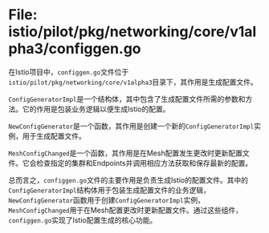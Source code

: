 # File: istio/pilot/pkg/networking/core/v1alpha3/configgen.go

在Istio项目中，`configgen.go`文件位于`istio/pilot/pkg/networking/core/v1alpha3`目录下，其作用是生成配置文件。

`ConfigGeneratorImpl`是一个结构体，其中包含了生成配置文件所需的参数和方法。它的作用是包装业务逻辑以便生成Istio的配置。

`NewConfigGenerator`是一个函数，其作用是创建一个新的`ConfigGeneratorImpl`实例，用于生成配置文件。

`MeshConfigChanged`是一个函数，其作用是在Mesh配置发生更改时更新配置文件。它会检查指定的集群和Endpoints并调用相应方法获取和保存最新的配置。

总而言之，`configgen.go`文件的主要作用是负责生成Istio的配置文件。其中的`ConfigGeneratorImpl`结构体用于包装生成配置文件的业务逻辑，`NewConfigGenerator`函数用于创建`ConfigGeneratorImpl`实例，`MeshConfigChanged`用于在Mesh配置更改时更新配置文件。通过这些组件，`configgen.go`实现了Istio配置生成的核心功能。

